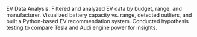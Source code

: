 EV Data Analysis: Filtered and analyzed EV data by budget,
 range, and manufacturer. Visualized battery capacity vs. range,
 detected outliers, and built a Python-based EV recommendation
 system. Conducted hypothesis testing to compare Tesla and
 Audi engine power for insights.

